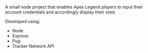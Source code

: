 A small node project that enables Apex Legend players to input their account credentials and accordingly display their stats

Developed using:
* Node
* Express
* Pug
* Tracker Network API